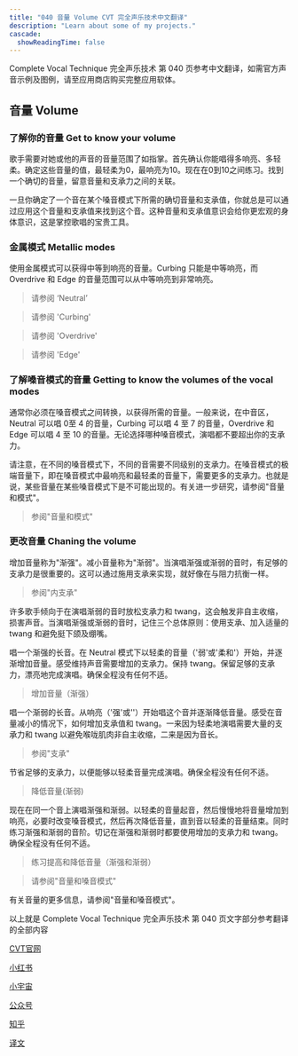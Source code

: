 ```yaml
---
title: "040 音量 Volume CVT 完全声乐技术中文翻译"
description: "Learn about some of my projects."
cascade:
  showReadingTime: false
---
```

Complete Vocal Technique 完全声乐技术 第 040 页参考中文翻译，如需官方声音示例及图例，请至应用商店购买完整应用软体。

## 音量 Volume

### 了解你的音量 Get to know your volume

歌手需要对她或他的声音的音量范围了如指掌。首先确认你能唱得多响亮、多轻柔。确定这些音量的值，最轻柔为0，最响亮为10。现在在0到10之间练习。找到一个确切的音量，留意音量和支承力之间的关联。

一旦你确定了一个音在某个嗓音模式下所需的确切音量和支承值，你就总是可以通过应用这个音量和支承值来找到这个音。这种音量和支承值意识会给你更宏观的身体意识，这是掌控歌唱的宝贵工具。

### 金属模式 Metallic modes

使用金属模式可以获得中等到响亮的音量。Curbing 只能是中等响亮，而 Overdrive 和 Edge 的音量范围可以从中等响亮到非常响亮。

> 请参阅 ‘Neutral’

> 请参阅 'Curbing'

> 请参阅 'Overdrive'

> 请参阅 'Edge'

### 了解嗓音模式的音量 Getting to know the volumes of the vocal modes

通常你必须在嗓音模式之间转换，以获得所需的音量。一般来说，在中音区，Neutral 可以唱 0至 4 的音量，Curbing 可以唱 4 至 7 的音量，Overdrive 和 Edge 可以唱 4 至 10 的音量。无论选择哪种嗓音模式，演唱都不要超出你的支承力。

请注意，在不同的嗓音模式下，不同的音需要不同级别的支承力。在嗓音模式的极端音量下，即在嗓音模式中最响亮和最轻柔的音量下，需要更多的支承力。也就是说，某些音量在某些嗓音模式下是不可能出现的。有关进一步研究，请参阅"音量和模式"。

>  参阅"音量和模式"

### 更改音量 Chaning the volume

增加音量称为"渐强"。减小音量称为"渐弱"。当演唱渐强或渐弱的音时，有足够的支承力是很重要的。这可以通过施用支承来实现，就好像在与阻力抗衡一样。

> 参阅"内支承"

许多歌手倾向于在演唱渐弱的音时放松支承力和 twang，这会触发非自主收缩，损害声音。当演唱渐强或渐弱的音时，记住三个总体原则：使用支承、加入适量的 twang 和避免挺下颌及绷嘴。

唱一个渐强的长音。在 Neutral 模式下以轻柔的音量（'弱'或'柔和'）开始，并逐渐增加音量。感受维持声音需要增加的支承力。保持 twang。保留足够的支承力，漂亮地完成演唱。确保全程没有任何不适。

> 增加音量（渐强）

唱一个渐弱的长音。从响亮（'强'或''）开始唱这个音并逐渐降低音量。感受在音量减小的情况下，如何增加支承值和 twang。一来因为轻柔地演唱需要大量的支承力和 twang 以避免喉咙肌肉非自主收缩，二来是因为音长。

> 参阅"支承"

节省足够的支承力，以便能够以轻柔音量完成演唱。确保全程没有任何不适。

> 降低音量(渐弱)

现在在同一个音上演唱渐强和渐弱。以轻柔的音量起音，然后慢慢地将音量增加到响亮，必要时改变嗓音模式，然后再次降低音量，直到音以轻柔的音量结束。同时练习渐强和渐弱的音阶。切记在渐强和渐弱时都要使用增加的支承力和 twang。确保全程没有任何不适。

> 练习提高和降低音量（渐强和渐弱）

> 请参阅"音量和嗓音模式"

有关音量的更多信息，请参阅"音量和嗓音模式"。

以上就是 Complete Vocal Technique 完全声乐技术 第 040 页文字部分参考翻译的全部内容

[CVT官网](https://completevocalinstitute.com/complete-vocal-technique/)

[小红书](https://www.xiaohongshu.com/user/profile/627ff979000000002102aa68?xhsshare=CopyLink&appuid=627ff979000000002102aa68&apptime=1728791961)

[小宇宙](https://www.xiaoyuzhoufm.com/podcast/66be28dadb5e6d6bf99adc25)

[公众号](https://mp.weixin.qq.com/mp/appmsgalbum?action=getalbum&__biz=MzAxMjI3NzAxMg==&scene=1&album_id=3446246369961312256&count=3#wechat_redirect)

[知乎](https://www.zhihu.com/column/c_1825613276039491584)

[译文](https://euphia.github.io/zh-cn/posts/)